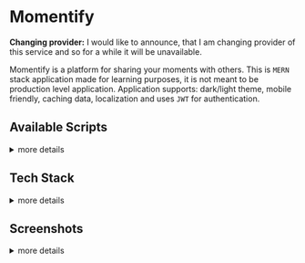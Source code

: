 # Momentify

**Changing provider:** I would like to announce, that I am changing provider of this service and so for a while it will be unavailable. 


Momentify is a platform for sharing your moments with others. This is `MERN` stack application made for learning purposes, it is not meant to be production level application.
Application supports: dark/light theme, mobile friendly, caching data, localization and uses `JWT` for authentication.

## Available Scripts

<details>
    <summary>more details</summary>

### Client

1. `dev` - run a development server
2. `build` - transpilles source into browser understandable code
3. `format` - prettier format entire client with config from root file

### Server

1. `dev:prepare` - installs dependencies
1. `dev` - run a development server
1. `prod` - run transpiled application
1. `build` - transpilles source into node.js understandable code
1. `format` - prettier format entire serer with config from root file
</details>

## Tech Stack

<details>
<summary>more details</summary>

### Client

1. TypeScript (source-code)
2. React (UI)
3. Redux-Toolkit with Query (state management and data fetching)
4. Tailwind CSS (styling)
5. i18next (localization)
6. Yup / Formik ( form validation)
7. vite, ts + swc (bundling / compiling)

### Server

1. TypeScript (source-code)
2. Express.js (routing)
3. node:http (http server)
4. winston (logging)
5. Prisma (ORM)
6. MongoDB (database)
7. Multer (Multi-part FormData)
8. Joi (request validation)
9. jsonwebtoken (JWT)
10. nodemailer (emailing)
</details>

## Screenshots

<details>
    <summary>more details</summary>

![application](./repo/desktop_account.png)
![application](./repo/desktop_explore.png)
![application](./repo/desktop_post.png)
![application](./repo/mobile_comments.png)
![application](./repo/mobile_post.png)
![application](./repo/desktop_create.png)
![application](./repo/desktop_login.png)
![application](./repo/desktop_register.png)
![application](./repo/mobile_account.png)
![application](./repo/mobile_home.png)

</details>
